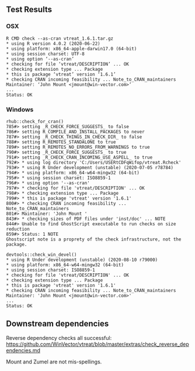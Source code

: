 
## Test Results

### OSX

    R CMD check --as-cran vtreat_1.6.1.tar.gz
    * using R version 4.0.2 (2020-06-22)
    * using platform: x86_64-apple-darwin17.0 (64-bit)
    * using session charset: UTF-8
    * using option ‘--as-cran’
    * checking for file ‘vtreat/DESCRIPTION’ ... OK
    * checking extension type ... Package
    * this is package ‘vtreat’ version ‘1.6.1’
    * checking CRAN incoming feasibility ... Note_to_CRAN_maintainers
    Maintainer: ‘John Mount <jmount@win-vector.com>’
    ...
    Status: OK


### Windows

    rhub::check_for_cran()
    785#> setting _R_CHECK_FORCE_SUGGESTS_ to false
    786#> setting R_COMPILE_AND_INSTALL_PACKAGES to never
    787#> setting _R_CHECK_THINGS_IN_CHECK_DIR_ to false
    788#> setting R_REMOTES_STANDALONE to true
    789#> setting R_REMOTES_NO_ERRORS_FROM_WARNINGS to true
    790#> setting _R_CHECK_FORCE_SUGGESTS_ to true
    791#> setting _R_CHECK_CRAN_INCOMING_USE_ASPELL_ to true
    792#> * using log directory 'C:/Users/USERtCDFqWifop/vtreat.Rcheck'
    793#> * using R Under development (unstable) (2020-07-05 r78784)
    794#> * using platform: x86_64-w64-mingw32 (64-bit)
    795#> * using session charset: ISO8859-1
    796#> * using option '--as-cran'
    797#> * checking for file 'vtreat/DESCRIPTION' ... OK
    798#> * checking extension type ... Package
    799#> * this is package 'vtreat' version '1.6.1'
    800#> * checking CRAN incoming feasibility ... Note_to_CRAN_maintainers
    801#> Maintainer: 'John Mount '
    843#> * checking sizes of PDF files under 'inst/doc' ... NOTE
    844#> Unable to find GhostScript executable to run checks on size reduction
    859#> Status: 1 NOTE
    Ghostscript note is a proprety of the check infrastructure, not the package.

    devtools::check_win_devel()
    * using R Under development (unstable) (2020-08-10 r79000)
    * using platform: x86_64-w64-mingw32 (64-bit)
    * using session charset: ISO8859-1
    * checking for file 'vtreat/DESCRIPTION' ... OK
    * checking extension type ... Package
    * this is package 'vtreat' version '1.6.1'
    * checking CRAN incoming feasibility ... Note_to_CRAN_maintainers
    Maintainer: 'John Mount <jmount@win-vector.com>'
    ...
    Status: OK

## Downstream dependencies

Reverse dependency checks all successful:
    https://github.com/WinVector/vtreat/blob/master/extras/check_reverse_dependencies.md
     
Mount and Zumel are not mis-spellings.

